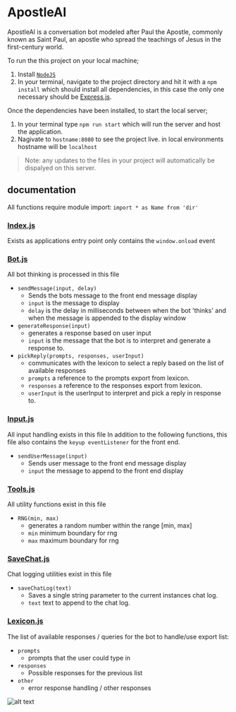 # ApostleAI

ApostleAI is a conversation bot modeled after Paul the Apostle, commonly known as Saint Paul, an apostle who spread the teachings of Jesus in the first-century world.

To run the this project on your local machine;
1. Install [`NodeJS`](https://nodejs.org/en/download/)
2. In your terminal, navigate to the project directory and hit it with a `npm install` which should install all dependencies, in this case the only one necessary should be [Express.js](https://github.com/expressjs/express).

Once the dependencies have been installed, to start the local server;
1. In your terminal type `npm run start` which will run the server and host the application.
2. Nagivate to `hostname:8080` to see the project live. in local environments hostname will be `localhost`
> Note: any updates to the files in your project will automatically be dispalyed on this server.

## documentation
All functions require module import:  `import * as Name from 'dir'`
### [Index.js](public/js/index.js)
Exists as applications entry point only contains the `window.onload` event
### [Bot.js](public/js/bot.js)
All bot thinking is processed in this file
 - `sendMessage(input, delay)`
	 - Sends the bots message to the front end message display
	 - `input` is the message to display
	 - `delay` is the delay in milliseconds between when the bot 'thinks' and when the message is appended to the display window
 - `generateResponse(input)`
	 - generates a response based on user input
	 - `input` is the message that the bot is to interpret and generate a response to.
 - `pickReply(prompts, responses, userInput)`
	 - communicates with the lexicon to select a reply based on the list of available responses
	 - `prompts` a reference to the prompts export from lexicon.
	 - `responses` a reference to the responses export from lexicon.
	 - `userInput` is the userInput to interpret and pick a reply in response to.
### [Input.js](public/js/input.js)
All input handling exists in this file
In addition to the following functions, this file also contains the `keyup eventListener` for the front end.
 - `sendUserMessage(input)`
	 - Sends user message to the front end message display
	 - `input` the message to append to the front end display

### [Tools.js](public/js/tools.js)
All utility functions exist in this file
 - `RNG(min, max)`
	 - generates a random number within the range [min, max]
	 - `min` minimum boundary for rng
	 - `max` maximum boundary for rng
### [SaveChat.js](public/js/saveChat.js)
Chat logging utilities exist in this file
 - `saveChatLog(text)`
	 - Saves a single string parameter to the current instances chat log.
	 - `text` text to append to the chat log.

### [Lexicon.js](public/js/lexicon.js)
The list of available responses / queries for the bot to handle/use
export list:
 - `prompts`
	 - prompts that the user could type in
 - `responses`
	 - Possible responses for the previous list
 - `other`
	 - error response handling / other responses

![alt text](https://upload.wikimedia.org/wikipedia/commons/thumb/6/67/The_Predication_of_Saint_Paul_LACMA_M.2000.179.24.jpg/800px-The_Predication_of_Saint_Paul_LACMA_M.2000.179.24.jpg)
